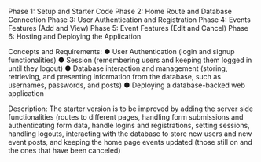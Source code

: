 Phase 1: Setup and Starter Code
Phase 2: Home Route and Database Connection
Phase 3: User Authentication and Registration
Phase 4: Events Features (Add and View)
Phase 5: Event Features (Edit and Cancel)
Phase 6: Hosting and Deploying the Application

Concepts and Requirements:
● User Authentication (login and signup functionalities)
● Session (remembering users and keeping them logged in until they logout)
● Database interaction and management (storing, retrieving, and presenting information from the database, such as usernames,
passwords, and posts)
● Deploying a database-backed web application

Description:
The starter version is to be improved by adding the server side functionalities (routes to different pages, handling form
submissions and authenticating form data, handle logins and registrations, setting sessions, handling logouts, interacting with the
database to store new users and new event posts, and keeping the home page events updated (those still on and the ones that
have been canceled)
